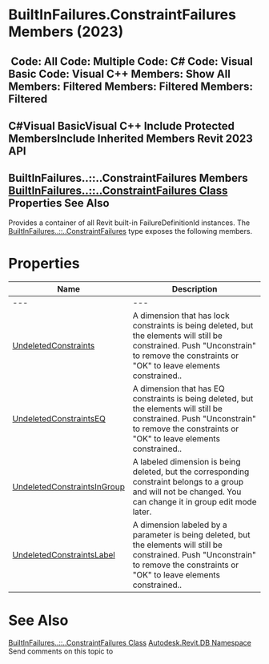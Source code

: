 # BuiltInFailures.ConstraintFailures Members (2023)

﻿
 Code: All Code: Multiple Code: C# Code: Visual Basic Code: Visual C++  Members: Show All Members: Filtered Members: Filtered Members: Filtered   
---  
C#Visual BasicVisual C++
Include Protected MembersInclude Inherited Members
Revit 2023 API  
---  
BuiltInFailures..::..ConstraintFailures Members  
[BuiltInFailures..::..ConstraintFailures Class](c6c38309-58da-efcd-bf35-3fa6f5a5a718.md "BuiltInFailures.ConstraintFailures Class") Properties See Also  
---  
Provides a container of all Revit built-in FailureDefinitionId instances.
The [BuiltInFailures..::..ConstraintFailures](c6c38309-58da-efcd-bf35-3fa6f5a5a718.md "BuiltInFailures.ConstraintFailures Class") type exposes the following members.
# Properties
| Name | Description |
| --- | --- |
| --- | --- | --- |
| [UndeletedConstraints](16bfda04-5184-786f-5989-2fae9f51ebf9.md "UndeletedConstraints Property") | A dimension that has lock constraints is being deleted, but the elements will still be constrained. Push "Unconstrain" to remove the constraints or "OK" to leave elements constrained.. |
| [UndeletedConstraintsEQ](cca81365-aaab-0610-0407-d436ddcbb4f3.md "UndeletedConstraintsEQ Property") | A dimension that has EQ constraints is being deleted, but the elements will still be constrained. Push "Unconstrain" to remove the constraints or "OK" to leave elements constrained.. |
| [UndeletedConstraintsInGroup](981f1fe0-3677-874f-947b-3302c6979911.md "UndeletedConstraintsInGroup Property") | A labeled dimension is being deleted, but the corresponding constraint belongs to a group and will not be changed. You can change it in group edit mode later. |
| [UndeletedConstraintsLabel](37a59c62-fd99-262e-7609-2d2315d90b8d.md "UndeletedConstraintsLabel Property") | A dimension labeled by a parameter is being deleted, but the elements will still be constrained. Push "Unconstrain" to remove the constraints or "OK" to leave elements constrained.. |

# See Also
[BuiltInFailures..::..ConstraintFailures Class](c6c38309-58da-efcd-bf35-3fa6f5a5a718.md "BuiltInFailures.ConstraintFailures Class")
[Autodesk.Revit.DB Namespace](87546ba7-461b-c646-cbb1-2cb8f5bff8b2.md "Autodesk.Revit.DB Namespace")
Send comments on this topic to 